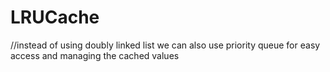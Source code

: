 # LRUCache

//instead of using doubly linked list we can also use priority queue for easy access and managing the cached values
